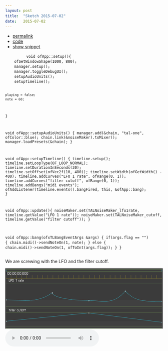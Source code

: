 ```yaml
---
layout: post
title:  "Sketch 2015-07-02"
date:   2015-07-02
---
```

<div class="code">
    <ul>
		<li><a href="{% post_url 2015-07-02-sketch %}">permalink</a></li>
		<li><a href="https://github.com/dailysketches/sketches-2015-07pre/tree/master/2015-07-02">code</a></li>
		<li><a href="#" class="snippet-button">show snippet</a></li>
	</ul>
    <pre class="snippet">
        <code class="cpp">void ofApp::setup(){
    ofSetWindowShape(1000, 800);
    manager.setup();
    manager.toggleDebugUI();
    setupAudioUnits();
    setupTimeline();

    playing = false;
    note = 60;
}

void ofApp::setupAudioUnits() {
    manager.add(&amp;chain, "tal-one", ofColor::blue);
    chain.link(&amp;noiseMaker).toMixer();
    manager.loadPresets(&amp;chain);
}

void ofApp::setupTimeline() {
    timeline.setup();
    timeline.setLoopType(OF_LOOP_NORMAL);
    timeline.setDurationInSeconds(30);
    timeline.setOffset(ofVec2f(10, 480));
    timeline.setWidth(ofGetWidth() - 400);
    timeline.addCurves("LFO 1 rate", ofRange(0, 1));
    timeline.addCurves("filter cutoff", ofRange(0, 1));
    timeline.addBangs("midi events");
    ofAddListener(timeline.events().bangFired, this, &amp;ofApp::bang);
}

void ofApp::update(){
    noiseMaker.set(TALNoiseMaker_lfo1rate, timeline.getValue("LFO 1 rate"));
    noiseMaker.set(TALNoiseMaker_cutoff, timeline.getValue("filter cutoff"));
}

void ofApp::bang(ofxTLBangEventArgs &amp;args) {
    if(args.flag == "") {
        chain.midi()-&gt;sendNoteOn(1, note);
    } else {
        chain.midi()-&gt;sendNoteOn(1, ofToInt(args.flag));
    }
}</code>
    </pre>
</div>
<p class="description">We are screwing with the LFO and the filter cutoff.</p>
<p>
    <img src="https://github.com/dailysketches/assets-2015-07pre/blob/master/openFrameworks/2015-07-02.png?raw=true" alt="Sketch 2015-07-02">
    <audio controls>
        <source src="https://github.com/dailysketches/assets-2015-07pre/blob/master/openFrameworks/2015-07-02.mp3?raw=true" type="audio/mpeg">
        Your browser does not support the audio element.
    </audio>
</p>